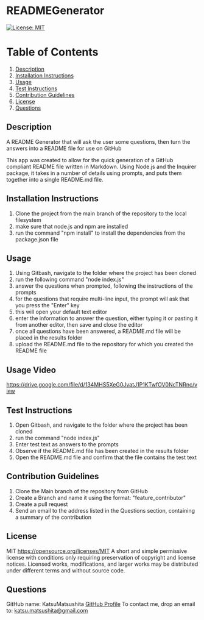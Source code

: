 # READMEGenerator

[![License: MIT](https://img.shields.io/badge/License-MIT-yellow.svg)](https://opensource.org/licenses/MIT)

# Table of Contents
1. [Description](#description)
2. [Installation Instructions](#install)
3. [Usage](#usage)
4. [Test Instructions](#test)
5. [Contribution Guidelines](#contribution)
6. [License](#license)
7. [Questions](#questions)

## Description <a name="description"></a>
A README Generator that will ask the user some questions, then turn the answers into a README file for use on GitHub

This app was created to allow for the quick generation of a GitHub compliant README file written in Markdown.
Using Node.js and the Inquirer package, it takes in a number of details using prompts, and puts them together into a single README.md file.

## Installation Instructions <a name="install"></a>
1. Clone the project from the main branch of the repository to the local filesystem
2. make sure that node.js and npm are installed
3. run the command "npm install" to install the dependencies from the package.json file

## Usage <a name="usage"></a>
1. Using Gitbash, navigate to the folder where the project has been cloned
2. run the following command "node index.js"
3. answer the questions when prompted, following the instructions of the prompts
4. for the questions that require multi-line input, the prompt will ask that you press the "Enter" key
5. this will open your default text editor
6. enter the information to answer the question, either typing it or pasting it from another editor, then save and close the editor
7. once all questions have been answered, a README.md file will be placed in the results folder
8. upload the README.md file to the repository for which you created the README file

## Usage Video
https://drive.google.com/file/d/134MHS5XeG0JvatJ1P1KTwfOV0NcTNRnc/view

## Test Instructions <a name="test"></a>
1. Open Gitbash, and navigate to the folder where the project has been cloned
2. run the command "node index.js"
3. Enter test text as answers to the prompts
4. Observe if the README.md file has been created in the results folder
5. Open the README.md file and confirm that the file contains the test text

## Contribution Guidelines <a name="contribution"></a>
1. Clone the Main branch of the repository from GitHub
2. Create a Branch and name it using the format: "feature_contributor"
3. Create a pull request
4. Send an email to the address listed in the Questions section, containing a summary of the contribution

## License <a name="license"></a>
MIT https://opensource.org/licenses/MIT
A short and simple permissive license with conditions only requiring preservation of copyright and license notices. Licensed works, modifications, and larger works may be distributed under different terms and without source code.

## Questions <a name="questions"></a>
GitHub name: KatsuMatsushita
[GitHub Profile](https://github.com/KatsuMatsushita)
To contact me, drop an email to: katsu.matsushita@gmail.com
